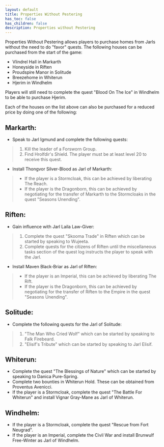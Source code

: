 ```yaml
---
layout: default
title: Properties Without Pestering
has_toc: false
has_children: false
description: Properties without Pestering
---
```



Properties Without Pestering allows players to purchase homes from Jarls without the need to do "favor" quests. The following houses can be purchased from the start of the game:

* Vlindrel Hall in Markarth
* Honeyside in Riften
* Proudspire Manor in Solitude
* Breezehome in Whiterun
* Hjerim in Windhelm

Players will still need to complete the quest "Blood On The Ice" in Windhelm to be able to purchase Hjerim.

Each of the houses on the list above can also be purchased for a reduced price by doing one of the following:

## Markarth:
* Speak to Jarl Igmund and complete the following quests:
> 1. Kill the leader of a Forsworn Group.
> 1. Find Hrolfdir's Shield. The player must be at least level 20 to receive this quest.
* Install Thongvor Silver-Blood as Jarl of Markarth:
> - If the player is a Stormcloak, this can be achieved by liberating The Reach.
> - If the player is the Dragonborn, this can be achieved by negotiating for the transfer of Markarth to the Stormcloaks in the quest "Seasons Unending".

## Riften:
* Gain influence with Jarl Laila Law-Giver:
> 1. Complete the quest "Skooma Trade" in Riften which can be started by speaking to Wujeeta.
> 1. Complete quests for the citizens of Riften until the miscellaneous tasks section of the quest log instructs the player to speak with the Jarl.
* Install Maven Black-Briar as Jarl of Riften:
> - If the player is an Imperial, this can be achieved by liberating The Rift.
> - If the player is the Dragonborn, this can be achieved by negotiating for the transfer of Riften to the Empire in the quest "Seasons Unending".

## Solitude:
* Complete the following quests for the Jarl of Solitude:
> 1. "The Man Who Cried Wolf" which can be started by speaking to Falk Firebeard.
> 1. "Elisif's Tribute" which can be started by speaking to Jarl Elisif.

## Whiterun:
* Complete the quest "The Blessings of Nature" which can be started by speaking to Danica Pure-Spring.
* Complete two bounties in Whiterun Hold. These can be obtained from Proventus Avenicci.
* If the player is a Stormcloak, complete the quest "The Battle For Whiterun" and install Vignar Gray-Mane as Jarl of Whiterun.

## Windhelm:
* If the player is a Stormcloak, complete the quest "Rescue from Fort Neugrad".
* If the player is an Imperial, complete the Civil War and install Brunwulf Free-Winter as Jarl of Windhelm.